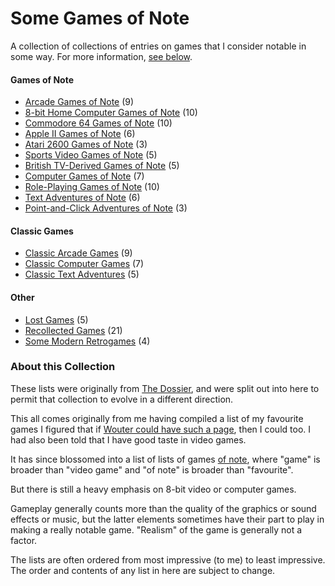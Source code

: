 Some Games of Note
==================

A collection of collections of entries on games that I consider notable in some way.
For more information, [see below](#about-this-collection).

#### Games of Note

*   [Arcade Games of Note](article/Arcade%20Games%20of%20Note.md) (9)
*   [8-bit Home Computer Games of Note](article/8-bit%20Home%20Computer%20Games%20of%20Note.md) (10)
*   [Commodore 64 Games of Note](article/Commodore%2064%20Games%20of%20Note.md) (10)
*   [Apple II Games of Note](article/Apple%20II%20Games%20of%20Note.md) (6)
*   [Atari 2600 Games of Note](article/Atari%202600%20Games%20of%20Note.md) (3)
*   [Sports Video Games of Note](article/Sports%20Video%20Games%20of%20Note.md) (5)
*   [British TV-Derived Games of Note](article/British%20TV-Derived%20Games%20of%20Note.md) (5)
*   [Computer Games of Note](article/Computer%20Games%20of%20Note.md) (7)
*   [Role-Playing Games of Note](article/Role-Playing%20Games%20of%20Note.md) (10)
*   [Text Adventures of Note](article/Text%20Adventures%20of%20Note.md) (6)
*   [Point-and-Click Adventures of Note](article/Point-and-Click%20Adventures%20of%20Note.md) (3)

#### Classic Games

*   [Classic Arcade Games](article/Classic%20Arcade%20Games.md) (9)
*   [Classic Computer Games](article/Classic%20Computer%20Games.md) (7)
*   [Classic Text Adventures](article/Classic%20Text%20Adventures.md) (5)

#### Other

*   [Lost Games](article/Lost%20Games.md) (5)
*   [Recollected Games](article/Recollected%20Games.md) (21)
*   [Some Modern Retrogames](article/Some%20Modern%20Retrogames.md) (4)

### About this Collection

These lists were originally from [The Dossier][], and were split out into here to
permit that collection to evolve in a different direction.

This all comes originally from me having compiled a list of my favourite games
I figured that if [Wouter could have such a page](http://strlen.com/rants/fav_games.html),
then I could too.  I had also been told that I have good taste in video games.

It has since blossomed into a list of lists of games
[of note](A%20Note%20on%20Items%20of%20Note.md), where "game" is broader
than "video game" and "of note" is broader than "favourite".

But there is still a heavy emphasis on 8-bit video or computer games.

Gameplay generally counts more than the quality of the graphics or sound
effects or music, but the latter elements sometimes have their part to play
in making a really notable game.  "Realism" of the game is generally not
a factor.

The lists are often ordered from most impressive (to me) to least impressive.
The order and contents of any list in here are subject to change.

[The Dossier]: https://catseye.tc/node/The_Dossier
